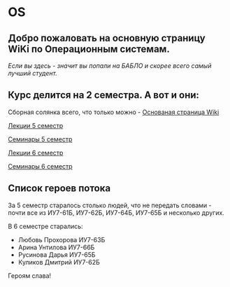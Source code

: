 # OS
## Добро пожаловать на основную страницу WiKi по Операционным системам. 

*Если вы здесь - значит вы попали на БАБЛО и скорее всего самый лучший студент.*

## Курс делится на 2 семестра. А вот и они:

Сборная солянка всего, что только можно - [Основаная страница Wiki][home_page]

[Лекции 5 семестр][5_lec_fast]

[Семинары 5 семестр][5_sem_fast]

[Лекции 6 семестр][6_lec_fast]

[Семинары 6 семестр][6_sem_fast]

 [dill]: <https://github.com/joemccann/dillinger>
 [5_lec_fast]: <https://github.com/chrislvt/OS/wiki/%D0%9B%D0%B5%D0%BA%D1%86%D0%B8%D0%B8.-%D0%9A%D1%80%D0%B0%D1%82%D0%BA%D0%BE%D0%B5-%D1%81%D0%BE%D0%B4%D0%B5%D1%80%D0%B6%D0%B0%D0%BD%D0%B8%D0%B5>
 [6_lec_fast]: <https://github.com/chrislvt/OS/wiki/%D0%94%D1%80%D1%83%D0%B3%D0%B8%D0%B5-%D0%BB%D0%B5%D0%BA%D1%86%D0%B8%D0%B8.-%D0%9A%D1%80%D0%B0%D1%82%D0%BA%D0%BE%D0%B5-%D1%81%D0%BE%D0%B4%D0%B5%D1%80%D0%B6%D0%B0%D0%BD%D0%B8%D0%B5.>
 [home_page]:<https://github.com/chrislvt/OS/wiki>

 [5_sem_fast]:<http://google.com>
 [6_sem_fast]:<http://google.com>

## Список героев потока

За 5 семестр старалось столько людей, что не передать словами - почти все из ИУ7-61Б, ИУ7-62Б, ИУ7-64Б, ИУ7-65Б и несколько других.

В 6 семестре старались:

- Любовь Прохорова ИУ7-63Б
- Арина Унтилова ИУ7-66Б
- Русинова Дарья ИУ7-65Б
- Куликов Дмитрий ИУ7-62Б

Героям слава!
